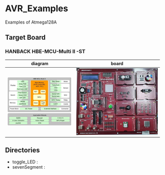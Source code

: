# AVR_Examples
Examples of Atmega128A
## Target Board
### HANBACK HBE-MCU-Multi II -ST   

|diagram|board|
|:---:|:---:|
|![block](./pic/block.jpg)|![device](./pic/sized_board.jpg)|

## Directories
* toggle_LED :    
* sevenSegment :      
